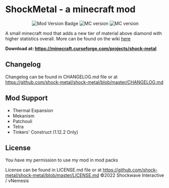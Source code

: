 # ShockMetal - a minecraft mod
<p align="center">
    <img src=https://img.shields.io/badge/Mod%20Version%20-1.2.0-blue.svg alt="Mod Version Badge" />
    <img src=https://img.shields.io/badge/Minecraft-1.18.2-green.svg alt="MC version" />
    <img src=https://img.shields.io/badge/Forge-40.0.54-orange.svg alt="MC version" />
</p>

A small minecraft mod that adds a new tier of material above diamond with higher statistics overall. More can be found on the wiki <a href=https://github.com/Shockwave-Interactive/ShockMetal/wiki > here </a>

**Download at: https://minecraft.curseforge.com/projects/shock-metal**

## Changelog
Changelog can be found in CHANGELOG.md file or at https://github.com/shock-metal/shock-metal/blob/master/CHANGELOG.md


## Mod Support
* Thermal Expansion
* Mekanism
* Patchouli
* Tetra
* Tinkers' Construct (1.12.2 Only)

## License
You have my permission to use my mod in mod packs

License can be found in LICENSE.md file or at https://github.com/shock-metal/shock-metal/blob/master/LICENSE.md
©2022 Shockwave Interactive / vNemesis

